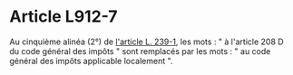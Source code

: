 # Article L912-7

<p>Au cinquième alinéa (2°) de <a href='/code-de-commerce/partie-legislative/livre-ii-des-societes-commerciales-et-des-groupements-dinteret-economique/titre-iii-dispositions-communes-aux-diverses-societes-commerciales/chapitre-ix-de-la-location-dactions-et-de-parts-sociales/l239-1.md' title='Code de commerce - art. L239-1 (V)'>l'article L. 239-1</a>, les mots : " à l'article 208 D du code général des impôts " sont remplacés par les mots : " au code général des impôts applicable localement ".</p>